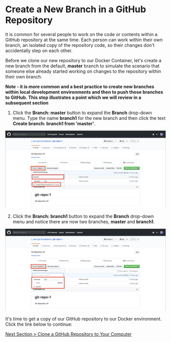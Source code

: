# Create a New Branch in a GitHub Repository

It is common for several people to work on the code or contents within a GitHub repository at the same time.  Each person can work within their own branch, an isolated copy of the repository code, so their changes don't accidentally step on each other.

Before we clone our new repository to our Docker Container, let's create a new branch from the default, **master** branch to simulate the scenario that someone else already started working on changes to the repository within their own branch.

**Note - it is more common and a best practice to create new branches within local development environments and then to push those branches to GitHub.  This step illustrates a point which we will review in a subsequent section**



1. Click the **Branch: master** button to expand the **Branch** drop-down menu.  Type the name **branch1** for the new branch and then click the text **Create branch: branch1 from 'master'**.

![github-new-branch](../images/github-new-branch.png)



2. Click the **Branch: branch1** button to expand the **Branch** drop-down menu and notice there are now two branches, **master** and **branch1**.

![github-branch-list](../images/github-branch-list.png)



It's time to get a copy of our GitHub repository to our Docker environment.  Click the link below to continue:

[Next Section > Clone a GitHub Repository to Your Computer](section_5.md "Clone a GitHub Repository to Your Computer")

